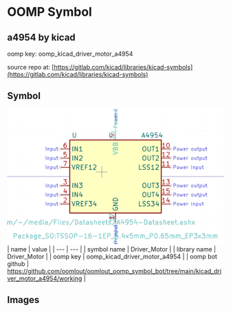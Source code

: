 # OOMP Symbol  
## a4954  by kicad  
  
oomp key: oomp_kicad_driver_motor_a4954  
  
source repo at: [https://gitlab.com/kicad/libraries/kicad-symbols](https://gitlab.com/kicad/libraries/kicad-symbols)  
## Symbol  
  
[![working.png](working_600.png)](working.png)  
| name | value | 
| --- | --- | 
| symbol name | Driver_Motor | 
| library name | Driver_Motor | 
| oomp key | oomp_kicad_driver_motor_a4954 | 
| oomp bot github | https://github.com/oomlout/oomlout_oomp_symbol_bot/tree/main/kicad_driver_motor_a4954/working | 
## Images  
